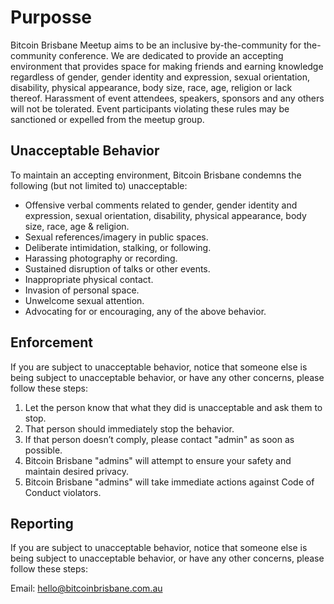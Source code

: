 # Purposse

Bitcoin Brisbane Meetup aims to be an inclusive by-the-community for the-community conference. We are dedicated to provide an accepting environment that provides space for making friends and earning knowledge regardless of gender, gender identity and expression, sexual orientation, disability, physical appearance, body size, race, age, religion or lack thereof. Harassment of event attendees, speakers, sponsors and any others will not be tolerated. Event participants violating these rules may be sanctioned or expelled from the meetup group.

## Unacceptable Behavior

To maintain an accepting environment, Bitcoin Brisbane condemns the following (but not limited to) unacceptable:

* Offensive verbal comments related to gender, gender identity and expression, sexual orientation, disability, physical appearance, body size, race, age & religion.
* Sexual references/imagery in public spaces.
* Deliberate intimidation, stalking, or following.
* Harassing photography or recording.
* Sustained disruption of talks or other events.
* Inappropriate physical contact.
* Invasion of personal space.
* Unwelcome sexual attention.
* Advocating for or encouraging, any of the above behavior.

## Enforcement

If you are subject to unacceptable behavior, notice that someone else is being subject to unacceptable behavior, or have any other concerns, please follow these steps:

1. Let the person know that what they did is unacceptable and ask them to stop.
2. That person should immediately stop the behavior.
3. If that person doesn’t comply, please contact "admin" as soon as possible.
4. Bitcoin Brisbane "admins" will attempt to ensure your safety and maintain desired privacy.
5. Bitcoin Brisbane "admins" will take immediate actions against Code of Conduct violators.

## Reporting

If you are subject to unacceptable behavior, notice that someone else is being subject to unacceptable behavior, or have any other concerns, please follow these steps:

Email: hello@bitcoinbrisbane.com.au
